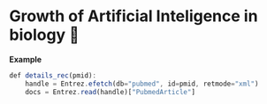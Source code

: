 # Growth of Artificial Inteligence in biology 🔬

**Example**

```js
def details_rec(pmid):
    handle = Entrez.efetch(db="pubmed", id=pmid, retmode="xml")
    docs = Entrez.read(handle)["PubmedArticle"]
